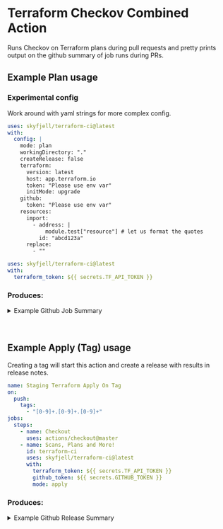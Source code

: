 # Terraform Checkov Combined Action

Runs Checkov on Terraform plans during pull requests and pretty prints output on the github summary of job runs during PRs.

## Example Plan usage

### Experimental config

Work around with yaml strings for more complex config.

```yaml
uses: skyfjell/terraform-ci@latest
with:
  config: |
    mode: plan
    workingDirectory: "."
    createRelease: false
    terraform:
      version: latest
      host: app.terraform.io
      token: "Please use env var"
      initMode: upgrade
    github:
      token: "Please use env var"
    resources:
      import:
        - address: |
            module.test["resource"] # let us format the quotes
          id: "abcd123a"
      replace:
        - ""
```

```yaml
uses: skyfjell/terraform-ci@latest
with:
  terraform_token: ${{ secrets.TF_API_TOKEN }}
```

### Produces:

<details><summary>Example Github Job Summary</summary>

# Step Checks

#### ✅ - 🖌 Terraform Format and Style

#### ✅ - ⚙️ Terraform Initialization

#### ✅ - 📖 Terraform Plan

#### ❌ - 🤖 Checkov Plan

# Terraform Plan

| address                     | action |
| :-------------------------- | :----- |
| module.something-something1 | update |
| module.something-something2 | delete |
| module.something-something3 | create |

<details><summary>Plan Summary</summary>

```
module.labels.random_string.unique_id: Refreshing state...
< RESUT OF USUAL TERRAFORM STATE REFRESH OUTPUT >

Note: Objects have changed outside of Terraform

Terraform detected the following changes made outside of Terraform since the
last "terraform apply" which may have affected this plan:

  < USUAL TERRAFORM DRIFT OUTPUT >

Unless you have made equivalent changes to your configuration, or ignored the
relevant attributes using ignore_changes, the following plan may include
actions to undo or respond to these changes.

─────────────────────────────────────────────────────────────────────────────

Terraform used the selected providers to generate the following execution
plan. Resource actions are indicated with the following symbols:
  + create
  ~ update in-place
  - destroy
 <= read (data resources)

Terraform will perform the following actions:

  < USUAL TERRAFORM PLAN OUTPUT >

Plan: 1 to add, 1 to change, 1 to destroy.

─────────────────────────────────────────────────────────────────────────────

Saved the plan to: /app/tfplan.binary

To perform exactly these actions, run the following command to apply:
    terraform apply "/app/tfplan.binary"
Releasing state lock. This may take a few moments...

```

</details>

# Checkov Scan

| check_id                                                                         | resource_address            |
| :------------------------------------------------------------------------------- | :-------------------------- |
| [CKV2_AWS_11](https://docs.bridgecrew.io/docs/logging_9-enable-vpc-flow-logging) | module.something-something3 |

</details>

<br />
<br />

## Example Apply (Tag) usage

Creating a tag will start this action and create a release with results in release notes.

```yaml
name: Staging Terraform Apply On Tag
on:
  push:
    tags:
      - "[0-9]+.[0-9]+.[0-9]+"
jobs:
  steps:
    - name: Checkout
      uses: actions/checkout@master
    - name: Scans, Plans and More!
      id: terraform-ci
      uses: skyfjell/terraform-ci@latest
      with:
        terraform_token: ${{ secrets.TF_API_TOKEN }}
        github_token: ${{ secrets.GITHUB_TOKEN }}
        mode: apply
```

### Produces:

<details><summary>Example Github Release Summary</summary>

# Terraform Plan

| address                     | action |
| :-------------------------- | :----- |
| module.something-something1 | create |

<details><summary>Plan Summary</summary>

```
module.labels.random_string.unique_id: Refreshing state...
< RESUT OF USUAL TERRAFORM STATE REFRESH OUTPUT >

Note: Objects have changed outside of Terraform

Terraform detected the following changes made outside of Terraform since the
last "terraform apply" which may have affected this plan:

  < USUAL TERRAFORM DRIFT OUTPUT >

Unless you have made equivalent changes to your configuration, or ignored the
relevant attributes using ignore_changes, the following plan may include
actions to undo or respond to these changes.

─────────────────────────────────────────────────────────────────────────────

Terraform used the selected providers to generate the following execution
plan. Resource actions are indicated with the following symbols:
  + create
  ~ update in-place
  - destroy
 <= read (data resources)

Terraform will perform the following actions:

  < USUAL TERRAFORM PLAN OUTPUT >

Plan: 1 to add, 1 to change, 1 to destroy.

─────────────────────────────────────────────────────────────────────────────

Saved the plan to: /app/tfplan.binary

To perform exactly these actions, run the following command to apply:
    terraform apply "/app/tfplan.binary"
Releasing state lock. This may take a few moments...

```

</details>

# Apply Results

| message                                                                 | type           | address                     |
| :---------------------------------------------------------------------- | :------------- | :-------------------------- |
| module.something-something1: Creation complete after 2s [id=something1] | apply_complete | module.something-something1 |

<details><summary>Apply Summary</summary>

```
{"@level":"info","@message":"Terraform 1.2.6","@module":"terraform.ui","@timestamp":"2022-08-09T00:35:03.576807Z","terraform":"1.2.6","type":"version","ui":"1.0"}
{"@level":"info","@message":"module.wf-stage.module.flux_git_repository[0].helm_release.this: Plan to create","@module":"terraform.ui","@timestamp":"2022-08-09T00:35:08.307945Z","change":{"resource":{"addr":"module.wf-stage.module.flux_git_repository[0].helm_release.this","module":"module.wf-stage.module.flux_git_repository[0]","resource":"helm_release.this","implied_provider":"helm","resource_type":"helm_release","resource_name":"this","resource_key":null},"action":"create"},"type":"planned_change"}
Releasing state lock. This may take a few moments...
{"@level":"info","@message":"Apply complete! Resources: 1 added, 0 changed, 0 destroyed.","@module":"terraform.ui","@timestamp":"2022-08-09T00:35:15.628658Z","changes":{"add":2,"change":0,"remove":0,"operation":"apply"},"type":"change_summary"}
{"@level":"info","@message":"Outputs: 0","@module":"terraform.ui","@timestamp":"2022-08-09T00:35:15.628772Z","outputs":{},"type":"outputs"}

```

</details>

</detail>
